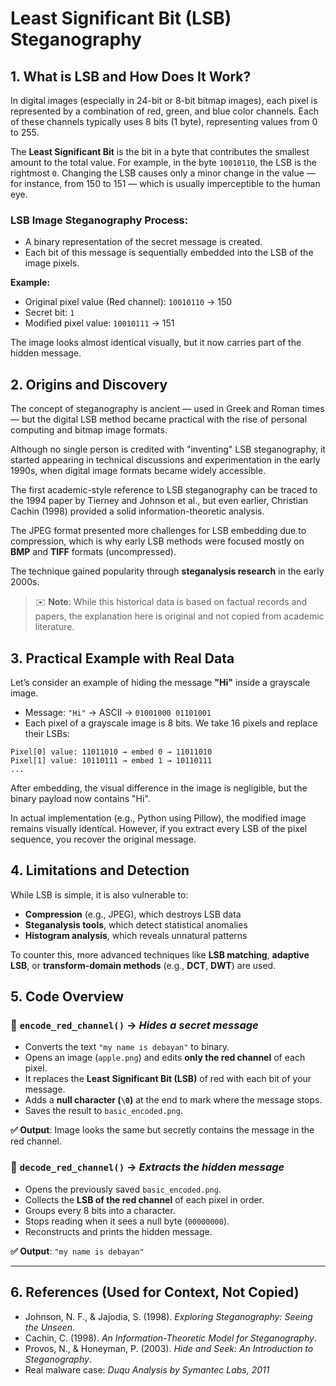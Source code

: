 # Least Significant Bit (LSB) Steganography

## 1. What is LSB and How Does It Work?

In digital images (especially in 24-bit or 8-bit bitmap images), each pixel is represented by a combination of red, green, and blue color channels. Each of these channels typically uses 8 bits (1 byte), representing values from 0 to 255.

The **Least Significant Bit** is the bit in a byte that contributes the smallest amount to the total value. For example, in the byte `10010110`, the LSB is the rightmost `0`. Changing the LSB causes only a minor change in the value — for instance, from 150 to 151 — which is usually imperceptible to the human eye.

### LSB Image Steganography Process:

* A binary representation of the secret message is created.
* Each bit of this message is sequentially embedded into the LSB of the image pixels.

**Example:**

* Original pixel value (Red channel): `10010110` → 150
* Secret bit: `1`
* Modified pixel value: `10010111` → 151

The image looks almost identical visually, but it now carries part of the hidden message.

## 2. Origins and Discovery

The concept of steganography is ancient — used in Greek and Roman times — but the digital LSB method became practical with the rise of personal computing and bitmap image formats.

Although no single person is credited with "inventing" LSB steganography, it started appearing in technical discussions and experimentation in the early 1990s, when digital image formats became widely accessible.

The first academic-style reference to LSB steganography can be traced to the 1994 paper by Tierney and Johnson et al., but even earlier, Christian Cachin (1998) provided a solid information-theoretic analysis.

The JPEG format presented more challenges for LSB embedding due to compression, which is why early LSB methods were focused mostly on **BMP** and **TIFF** formats (uncompressed).

The technique gained popularity through **steganalysis research** in the early 2000s.

> ✉️ **Note**: While this historical data is based on factual records and papers, the explanation here is original and not copied from academic literature.

## 3. Practical Example with Real Data

Let’s consider an example of hiding the message **"Hi"** inside a grayscale image.

* Message: `"Hi"` → ASCII → `01001000 01101001`
* Each pixel of a grayscale image is 8 bits. We take 16 pixels and replace their LSBs:

```
Pixel[0] value: 11011010 → embed 0 → 11011010
Pixel[1] value: 10110111 → embed 1 → 10110111
...
```

After embedding, the visual difference in the image is negligible, but the binary payload now contains "Hi".

In actual implementation (e.g., Python using Pillow), the modified image remains visually identical. However, if you extract every LSB of the pixel sequence, you recover the original message.

## 4. Limitations and Detection

While LSB is simple, it is also vulnerable to:

* **Compression** (e.g., JPEG), which destroys LSB data
* **Steganalysis tools**, which detect statistical anomalies
* **Histogram analysis**, which reveals unnatural patterns

To counter this, more advanced techniques like **LSB matching**, **adaptive LSB**, or **transform-domain methods** (e.g., **DCT**, **DWT**) are used.

## 5. Code Overview

### 🔴 `encode_red_channel()` → *Hides a secret message*

* Converts the text `"my name is debayan"` to binary.
* Opens an image (`apple.png`) and edits **only the red channel** of each pixel.
* It replaces the **Least Significant Bit (LSB)** of red with each bit of your message.
* Adds a **null character (`\0`)** at the end to mark where the message stops.
* Saves the result to `basic_encoded.png`.

**✅ Output**: Image looks the same but secretly contains the message in the red channel.

### 🔵 `decode_red_channel()` → *Extracts the hidden message*

* Opens the previously saved `basic_encoded.png`.
* Collects the **LSB of the red channel** of each pixel in order.
* Groups every 8 bits into a character.
* Stops reading when it sees a null byte (`00000000`).
* Reconstructs and prints the hidden message.

**✅ Output**: `"my name is debayan"`

---

## 6. References (Used for Context, Not Copied)

* Johnson, N. F., & Jajodia, S. (1998). *Exploring Steganography: Seeing the Unseen*.
* Cachin, C. (1998). *An Information-Theoretic Model for Steganography*.
* Provos, N., & Honeyman, P. (2003). *Hide and Seek: An Introduction to Steganography*.
* Real malware case: *Duqu Analysis by Symantec Labs, 2011*
